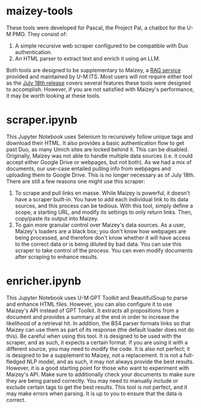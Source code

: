 # maizey-tools
These tools were developed for Pascal, the Project Pal, a chatbot for the U-M PMO. They consist of:

1. A simple recursive web scraper configured to be compatible with Duo authentication.
2. An HTML parser to extract text and enrich it using an LLM.

Both tools are designed to be supplementary to Maizey, a [RAG service](https://its.umich.edu/computing/ai/maizey-in-depth) provided and maintained by U-M ITS. Most users will not require either tool as the [July 18th release](https://its.umich.edu/computing/ai/release-notes) covers several features these tools were designed to accomplish. However, if you are not satisfied with Maizey's performance, it may be worth looking at these tools.

# scraper.ipynb
This Jupyter Notebook uses Selenium to recursively follow unique <a> tags and download their HTML. It also provides a basic authentication flow to get past Duo, as many Umich sites are locked behind it. This can be disabled.
Originally, Maizey was not able to handle multiple data sources (i.e. it could accept either Google Drive or webpages, but not both). As we had a mix of documents, our use-case entailed pulling info from webpages and uploading them to Google Drive. This is no longer necessary as of July 18th.
There are still a few reasons one might use this scraper:

1. To scrape and pull links en masse. While Maizey is powerful, it doesn't have a scraper built-in. You have to add each individual link to its data sources, and this process can be tedious. With this tool, simply define a scope, a starting URL, and modify its settings to only return links. Then, copy/paste its output into Maizey.
2. To gain more granular control over Maizey's data sources. As a user, Maizey's loaders are a black box; you don't know how webpages are being processed, and therefore don't know whether it will have access to the correct data or is being diluted by bad data. You can use this scraper to take control of the process. You can even modify documents after scraping to enhance results.

# enricher.ipynb
This Jupyter Notebook uses U-M GPT Toolkit and BeautifulSoup to parse and enhance HTML files. However, you can also configure it to use Maizey's API instead of GPT Toolkit. It extracts all propositions from a document and provides a summary at the end in order to increase the likelihood of a retrieval hit. In addition, the BS4 parser formats links so that Maizey can use them as part of its response (the default loader does not do this).
Be careful when using this tool. It is designed to be used with the scraper, and as such, it expects a certain format. If you are using it with a different source, you may need to modify the code. It is also not perfect; it is designed to be a supplement to Maizey, not a replacement. It is not a full-fledged NLP model, and as such, it may not always provide the best results. However, it is a good starting point for those who want to experiment with Maizey's API.
Make sure to additionally check your documents to make sure they are being parsed correctly. You may need to manually include or exclude certain tags to get the best results. This tool is not perfect, and it may make errors when parsing. It is up to you to ensure that the data is correct.
